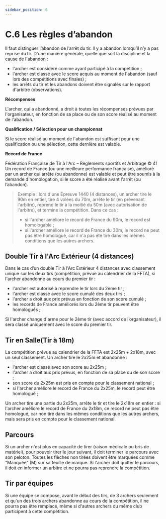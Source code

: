 ```yaml
---
sidebar_position: 6
---
```


# C.6 Les règles d’abandon

Il faut distinguer l’abandon de l’arrêt du tir. Il y a abandon lorsqu’il n’y a pas reprise du tir. D'une manière
générale, quelle que soit la discipline et la cause de l'abandon :

- l'archer est considéré comme ayant participé à la compétition ;
- l'archer est classé avec le score acquis au moment de l'abandon (sauf lors des compétitions avec
  finales) ;
- les arrêts du tir et les abandons doivent être signalés sur le rapport d'arbitre (observations).

**Récompenses**

L'archer, qui a abandonné, a droit à toutes les récompenses prévues par l'organisateur, en fonction de sa
place ou de son score réalisé au moment de l'abandon.

**Qualification / Sélection pour un championnat**

Si le score réalisé au moment de l'abandon est suffisant pour une qualification ou une sélection, cette
dernière est valable.

**Record de France**

Fédération Française de Tir à l'Arc – Règlements sportifs et Arbitrage © 41
Un record de France (ou une meilleure performance française), amélioré par un archer qui arrête (ou
abandonne) est valable et peut être soumis à la demande d'homologation, si le score a été réalisé avant
l'arrêt (ou l’abandon).

> Exemple : lors d'une Épreuve 1440 (4 distances), un archer tire le 90m en entier, tire 4 volées du 70m,
> arrête le tir (en prévenant l'arbitre), reprend le tir à la moitié du 50m (avec autorisation de l'arbitre), et
> termine la compétition. Dans ce cas :
>
> - si l'archer améliore le record de France du 90m, le record est homologable ;
> - si l'archer améliore le record de France du 30m, le record ne peut pas être homologué, car il n'a
>   pas été tiré dans les mêmes conditions que les autres archers.

## Double Tir à l'Arc Extérieur (4 distances)

Dans le cas d’un double Tir à l'Arc Extérieur 4 distances avec classement unique sur les deux tirs
(compétition, prévue au calendrier de la FFTA), si l'archer abandonne au cours du premier tir :

- l'archer est autorisé à reprendre le tir lors du 2ème tir ;
- l'archer est classé avec le score cumulé des deux tirs ;
- l'archer a droit aux prix prévus en fonction de son score cumulé ;
- les records de France améliorés lors du 2ème tir peuvent être homologués ;

Si l'archer change d'arme pour le 2ème tir (avec accord de l’organisateur), il sera classé uniquement avec le
score du premier tir.

## Tir en Salle(Tir à 18m)

La compétition prévue au calendrier de la FFTA est 2x25m + 2x18m, avec un seul classement. Un archer
tire le 2x25m et abandonne :

- l'archer est classé avec son score au 2x25m ;
- l'archer a droit aux prix prévus, en fonction de sa place ou de son score ;
- son score du 2x25m est pris en compte pour le classement national ;
- si l'archer améliore le record de France du 2x25m, le record peut être homologué ;

Un archer tire une partie du 2x25m, arrête le tir et tire le 2x18m en entier : si l'archer améliore le record
de France du 2x18m, ce record ne peut pas être homologué, car non tiré dans les mêmes conditions que
les autres archers, mais sera pris en compte pour le classement national.

## Parcours

Si un archer n'est plus en capacité de tirer (raison médicale ou bris de matériel), pour pouvoir tirer le jour
suivant, il doit terminer le parcours avec son peloton. Toutes les flèches non tirées doivent être marquées
comme "Manquée" (M) sur sa feuille de marque. Si l'archer doit quitter le parcours, il doit en informer un
arbitre et ne pourra pas reprendre la compétition.

## Tir par équipes

Si une équipe se compose, avant le début des tirs, de 3 archers seulement et qu'un des trois archers
abandonne au cours de la compétition, il ne pourra pas être remplacé, même si d'autres archers du même
club participent à cette compétition.
